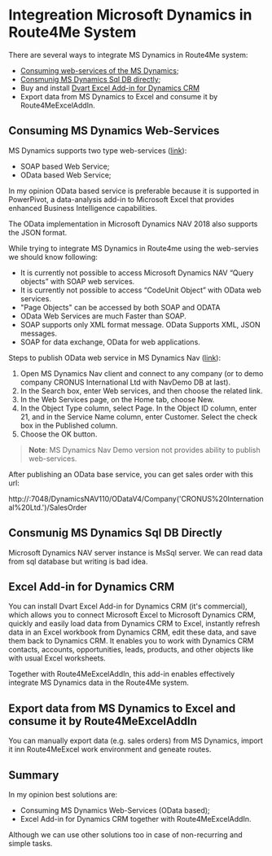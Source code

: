 # Integreation Microsoft Dynamics in Route4Me System

There are several ways to integrate MS Dynamics in Route4Me system:

- [Consuming web-services of the MS Dynamics](#consuming-ms-dynamics-web-services);
- [Consmunig MS Dynamics Sql DB directly](#consmunig-ms-dynamics-sql-db-directly);
- Buy and install [Dvart Excel Add-in for Dynamics CRM](https://www.devart.com/excel-addins/dynamics-crm.html)
- Export data from MS Dynamics to Excel and consume it by Route4MeExcelAddIn.

## Consuming MS Dynamics Web-Services 

MS Dynamics supports two type web-services ([link](https://docs.microsoft.com/en-us/dynamics-nav/web-services)):
- SOAP based Web Service;
- OData based Web Service;

In my opinion OData based service is preferable because it is supported in PowerPivot, a data-analysis add-in to Microsoft Excel that provides enhanced Business Intelligence capabilities.

The OData implementation in Microsoft Dynamics NAV 2018 also supports the JSON format.

While trying to integrate MS Dynamics in Route4me using the web-servies we should know following:
- It is currently not possible to access Microsoft Dynamics NAV “Query objects” with SOAP web services.
- It is currently not possible to access “CodeUnit Object” with OData web services.
- "Page Objects" can be accessed by both SOAP and ODATA
- OData Web Services are much Faster than SOAP.
- SOAP supports only XML format message. OData Supports XML, JSON messages.
- SOAP for data exchange, OData for web applications.

Steps to publish OData web service in MS Dynamics Nav ([link](https://docs.microsoft.com/en-us/dynamics-nav/walkthrough-creating-and-interacting-odata-v4-bound-action)):

1. Open MS Dynamics Nav client and connect to any company (or to demo company CRONUS International Ltd with NavDemo DB at last).
2. In the Search box, enter Web services, and then choose the related link.
3. In the Web Services page, on the Home tab, choose New.
4. In the Object Type column, select Page. In the Object ID column, enter 21, and in the Service Name column, enter Customer. Select the check box in the Published column.
5. Choose the OK button.



> **Note**: MS Dynamics Nav Demo version not provides ability to publish web-services.

After publishing an OData base service, you can get sales order with this url:

http://<server>:7048/DynamicsNAV110/ODataV4/Company('CRONUS%20International%20Ltd.')/SalesOrder


## Consmunig MS Dynamics Sql DB Directly

Microsoft Dynamics NAV server instance is MsSql server. We can read data from sql database but writing is bad idea.


## Excel Add-in for Dynamics CRM

You can install Dvart Excel Add-in for Dynamics CRM (it's commercial), which allows you to connect Microsoft Excel to Microsoft Dynamics CRM, quickly and easily load data from Dynamics CRM to Excel, instantly refresh data in an Excel workbook from Dynamics CRM, edit these data, and save them back to Dynamics CRM. It enables you to work with Dynamics CRM contacts, accounts, opportunities, leads, products, and other objects like with usual Excel worksheets.

Together with Route4MeExcelAddIn, this add-in enables effectively integrate MS Dynamics data in the Route4Me system.


## Export data from MS Dynamics to Excel and consume it by Route4MeExcelAddIn

You can manually export data (e.g. sales orders) from MS Dynamics, import it inn Route4MeExcel work environment and geneate routes.


## Summary

In my opinion best solutions are:
- Consuming MS Dynamics Web-Services  (OData based);
- Excel Add-in for Dynamics CRM together with Route4MeExcelAddIn.

Although we can use other solutions too in case of non-recurring and simple tasks.
